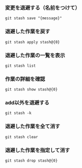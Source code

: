 ### 変更を退避する（名前をつけて）
```
git stash save "{message}"
```

### 退避した作業を戻す
```
git stash apply stash@{0}
```

### 退避した作業の一覧を表示
```
git stash list
```

### 作業の詳細を確認
```
git stash show stash@{0}
```

### add以外を退避する
```
git stash -k
```

### 退避した作業を全て消す
```
git stash clear
```

### 退避した作業を指定して消す
```
git stash drop stash@{0}
```
